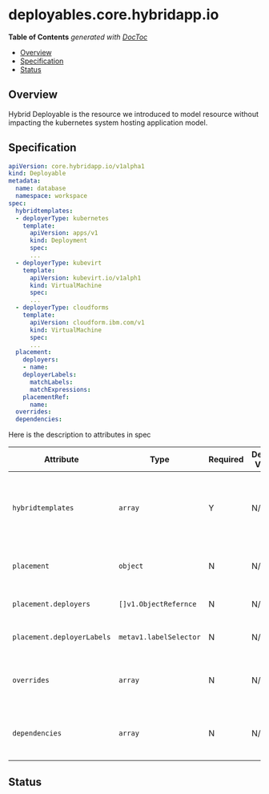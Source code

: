# deployables.core.hybridapp.io

<!-- START doctoc generated TOC please keep comment here to allow auto update -->
<!-- DON'T EDIT THIS SECTION, INSTEAD RE-RUN doctoc TO UPDATE -->
**Table of Contents**  *generated with [DocToc](https://github.com/thlorenz/doctoc)*

- [Overview](#overview)
- [Specification](#specification)
- [Status](#status)

<!-- END doctoc generated TOC please keep comment here to allow auto update -->

## Overview

Hybrid Deployable is the resource we introduced to model resource without impacting the kubernetes system hosting application model.

## Specification

``` yaml
apiVersion: core.hybridapp.io/v1alpha1
kind: Deployable
metadata:
  name: database
  namespace: workspace
spec:
  hybridtemplates:
  - deployerType: kubernetes
    template:
      apiVersion: apps/v1
      kind: Deployment
      spec:
      ...
  - deployerType: kubevirt
    template:
      apiVersion: kubevirt.io/v1alph1
      kind: VirtualMachine
      spec:
      ...
  - deployerType: cloudforms
    template:
      apiVersion: cloudform.ibm.com/v1
      kind: VirtualMachine
      spec:
      ...
  placement:
    deployers:
    - name:
    deployerLabels:
      matchLabels:
      matchExpressions:
    placementRef:
      name:
  overrides:
  dependencies:
```

Here is the description to attributes in spec

| Attribute | Type | Required | Default Value | Description |
|-----------|------|----------|---------------|-------------|
| `hybridtemplates` | `array` | Y | N/A | Defined the template to deploy the resources for each deployer type |
| `placement` | `object` | N | N/A | Define where to place the resource |
| `placement.deployers` | `[]v1.ObjectRefernce` | N | N/A | list of deployers to go |
| `placement.deployerLabels` | `metav1.labelSelector` | N | N/A | list of deployers to go |
| `overrides` | `array` | N | N/A | customize the template for specific deployer |
| `dependencies` | `array` | N | N/A | define resource to be deployed togethe |

## Status

